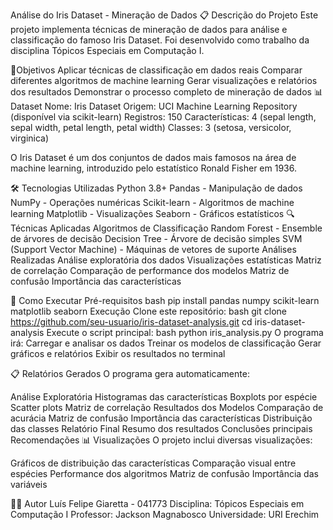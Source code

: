 Análise do Iris Dataset - Mineração de Dados
📋 Descrição do Projeto
Este projeto implementa técnicas de mineração de dados para análise e classificação do famoso Iris Dataset. Foi desenvolvido como trabalho da disciplina Tópicos Especiais em Computação I.

🎯Objetivos
Aplicar técnicas de classificação em dados reais
Comparar diferentes algoritmos de machine learning
Gerar visualizações e relatórios dos resultados
Demonstrar o processo completo de mineração de dados
📊 Dataset
Nome: Iris Dataset
Origem: UCI Machine Learning Repository (disponível via scikit-learn)
Registros: 150
Características: 4 (sepal length, sepal width, petal length, petal width)
Classes: 3 (setosa, versicolor, virginica)

O Iris Dataset é um dos conjuntos de dados mais famosos na área de machine learning, introduzido pelo estatístico Ronald Fisher em 1936.

🛠️ Tecnologias Utilizadas
Python 3.8+
Pandas - Manipulação de dados
NumPy - Operações numéricas
Scikit-learn - Algoritmos de machine learning
Matplotlib - Visualizações
Seaborn - Gráficos estatísticos
🔍 Técnicas Aplicadas
Algoritmos de Classificação
Random Forest - Ensemble de árvores de decisão
Decision Tree - Árvore de decisão simples
SVM (Support Vector Machine) - Máquinas de vetores de suporte
Análises Realizadas
Análise exploratória dos dados
Visualizações estatísticas
Matriz de correlação
Comparação de performance dos modelos
Matriz de confusão
Importância das características

🚀 Como Executar
Pré-requisitos
bash
pip install pandas numpy scikit-learn matplotlib seaborn
Execução
Clone este repositório:
bash
git clone https://github.com/seu-usuario/iris-dataset-analysis.git
cd iris-dataset-analysis
Execute o script principal:
bash
python iris_analysis.py
O programa irá:
Carregar e analisar os dados
Treinar os modelos de classificação
Gerar gráficos e relatórios
Exibir os resultados no terminal

📋 Relatórios Gerados
O programa gera automaticamente:

Análise Exploratória
Histogramas das características
Boxplots por espécie
Scatter plots
Matriz de correlação
Resultados dos Modelos
Comparação de acurácia
Matriz de confusão
Importância das características
Distribuição das classes
Relatório Final
Resumo dos resultados
Conclusões principais
Recomendações
📊 Visualizações
O projeto inclui diversas visualizações:

Gráficos de distribuição das características
Comparação visual entre espécies
Performance dos algoritmos
Matriz de confusão
Importância das variáveis

👨‍💻 Autor
Luís Felipe Giaretta - 041773
Disciplina: Tópicos Especiais em Computação I
Professor: Jackson Magnabosco
Universidade: URI Erechim
